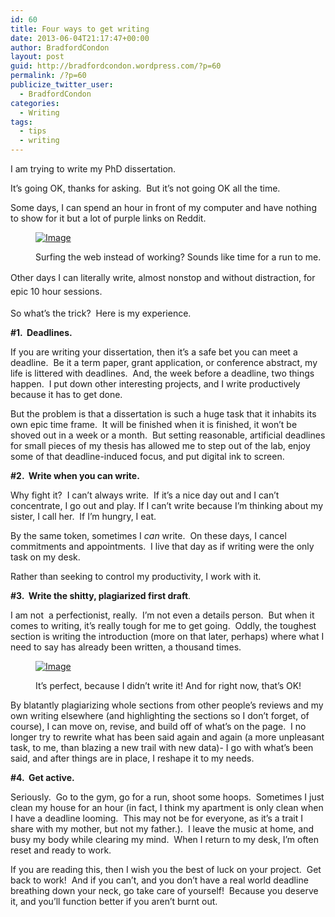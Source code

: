 ```yaml
---
id: 60
title: Four ways to get writing
date: 2013-06-04T21:17:47+00:00
author: BradfordCondon
layout: post
guid: http://bradfordcondon.wordpress.com/?p=60
permalink: /?p=60
publicize_twitter_user:
  - BradfordCondon
categories:
  - Writing
tags:
  - tips
  - writing
---
```

I am trying to write my PhD dissertation.

It&#8217;s going OK, thanks for asking.  But it&#8217;s not going OK all the time.

Some days, I can spend an hour in front of my computer and have nothing to show for it but a lot of purple links on Reddit.<figure style="width: 487px" class="wp-caption alignnone">

[<img class="size-full wp-image" id="i-65" alt="Image" src="https://i0.wp.com/www.bradfordcondon.com/wp-content/uploads/2013/06/screen-shot-2013-06-04-at-4-57-29-pm.png?resize=487%2C280" data-recalc-dims="1" />](https://i0.wp.com/www.bradfordcondon.com/wp-content/uploads/2013/06/screen-shot-2013-06-04-at-4-57-29-pm.png)<figcaption class="wp-caption-text">Surfing the web instead of working? Sounds like time for a run to me.</figcaption></figure> 

<span style="line-height:1.6;">Other days I can literally write, almost nonstop and without distraction, for epic 10 hour sessions.  </span>

So what&#8217;s the trick?  Here is my experience.

**#1.  Deadlines.**

If you are writing your dissertation, then it&#8217;s a safe bet you can meet a deadline.  Be it a term paper, grant application, or conference abstract, my life is littered with deadlines.  And, the week before a deadline, two things happen.  I put down other interesting projects, and I write productively because it has to get done.

But the problem is that a dissertation is such a huge task that it inhabits its own epic time frame.  It will be finished when it is finished, it won&#8217;t be shoved out in a week or a month.  But setting reasonable, artificial deadlines for small pieces of my thesis has allowed me to step out of the lab, enjoy some of that deadline-induced focus, and put digital ink to screen.

**#2.  Write when you can write.**

Why fight it?  I can&#8217;t always write.  If it&#8217;s a nice day out and I can&#8217;t concentrate, I go out and play. If I can&#8217;t write because I&#8217;m thinking about my sister, I call her.  If I&#8217;m hungry, I eat.

By the same token, sometimes I _can_ write.  On these days, I cancel commitments and appointments.  I live that day as if writing were the only task on my desk.

Rather than seeking to control my productivity, I work with it.

**#3.  Write the shitty, plagiarized first draft**.

I am not  a perfectionist, really.  I&#8217;m not even a details person.  But when it comes to writing, it&#8217;s really tough for me to get going.  Oddly, the toughest section is writing the introduction (more on that later, perhaps) where what I need to say has already been written, a thousand times.<figure style="width: 487px" class="wp-caption alignnone">

[<img class="size-full wp-image" id="i-78" alt="Image" src="https://i0.wp.com/www.bradfordcondon.com/wp-content/uploads/2013/06/screen-shot-2013-06-04-at-5-07-02-pm.png?resize=487%2C248" data-recalc-dims="1" />](https://i0.wp.com/www.bradfordcondon.com/wp-content/uploads/2013/06/screen-shot-2013-06-04-at-5-07-02-pm.png)<figcaption class="wp-caption-text">It&#8217;s perfect, because I didn&#8217;t write it! And for right now, that&#8217;s OK!</figcaption></figure> 

By blatantly plagiarizing whole sections from other people&#8217;s reviews and my own writing elsewhere (and highlighting the sections so I don&#8217;t forget, of course), I can move on, revise, and build off of what&#8217;s on the page.  I no longer try to rewrite what has been said again and again (a more unpleasant task, to me, than blazing a new trail with new data)- I go with what&#8217;s been said, and after things are in place, I reshape it to my needs.

**#4.  Get active.**

Seriously.  Go to the gym, go for a run, shoot some hoops.  Sometimes I just clean my house for an hour (in fact, I think my apartment is only clean when I have a deadline looming.  This may not be for everyone, as it&#8217;s a trait I share with my mother, but not my father.).  I leave the music at home, and busy my body while clearing my mind.  When I return to my desk, I&#8217;m often reset and ready to work.

If you are reading this, then I wish you the best of luck on your project.  Get back to work!  And if you can&#8217;t, and you don&#8217;t have a real world deadline breathing down your neck, go take care of yourself!  Because you deserve it, and you&#8217;ll function better if you aren&#8217;t burnt out.